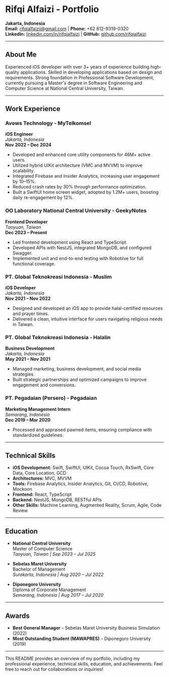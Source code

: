 # Rifqi Alfaizi - Portfolio

**Jakarta, Indonesia**  
**Email:** rifqialfaizii@gmail.com | **Phone:** +62 812-9319-0320  
**LinkedIn:** [linkedin.com/in/rifqialfaizi](https://linkedin.com/in/rifqialfaizi) | **GitHub:** [github.com/rifqialfaizi](https://github.com/rifqialfaizi)

---

## About Me

Experienced iOS developer with over 3+ years of experience building high-quality applications. Skilled in developing applications based on design and requirements. Strong foundation in Professional Software Development, currently pursuing a Master's degree in Software Engineering and Computer Science at National Central University, Taiwan.

---

## Work Experience

### **Avows Technology - MyTelkomsel**  
**iOS Engineer**  
*Jakarta, Indonesia*  
**Nov 2022 – Dec 2024**  
- Developed and enhanced core utility components for 46M+ active users.
- Utilized hybrid UIKit architecture (VMC and MVVM) to improve scalability.
- Integrated Firebase and Insider Analytics, increasing user engagement by 10–15%.
- Reduced crash rates by 30% through performance optimization.
- Built a SwiftUI home screen widget, adopted by 1.2M+ users, boosting daily re-engagement by 12%.

### **OO Laboratory National Central University - GeekyNotes**  
**Frontend Developer**  
*Taoyuan, Taiwan*  
**Dec 2023 – Present**  
- Led frontend development using React and TypeScript.
- Developed APIs with NestJS, integrated MongoDB, and configured Swagger.
- Implemented unit and end-to-end testing with Robotiive for full functional coverage.

### **PT. Global Teknokreasi Indonesia - Muslim**  
**iOS Developer**  
*Jakarta, Indonesia*  
**Nov 2021 – Nov 2022**  
- Designed and developed an iOS app to provide halal-certified resources and prayer times.
- Delivered a clean, intuitive interface for users navigating religious needs in Taiwan.

### **PT. Global Teknokreasi Indonesia - Halalin**  
**Business Development**  
*Jakarta, Indonesia*  
**May 2021 – Nov 2021**  
- Managed marketing, business development, and social media strategies.
- Built strategic partnerships and optimized campaigns to improve engagement and conversions.

### **PT. Pegadaian (Persero) - Pegadaian**  
**Marketing Management Intern**  
*Semarang, Indonesia*  
**Dec 2019 – Mar 2020**  
- Processed and appraised pawned items, ensuring compliance with standardized guidelines.

---

## Technical Skills

- **iOS Development:** Swift, SwiftUI, UIKit, Cocoa Touch, RxSwift, Core Data, Core Location, GCD  
- **Architectures:** MVC, MVVM  
- **Tools:** Firebase Analytics, Insider Analytics, Git, CI/CD, Robotiive, Mockoon  
- **Frontend:** React, TypeScript  
- **Backend:** NestJS, MongoDB, RESTful APIs  
- **Other Skills:** Machine Learning, Augmented Reality, Scrum, Agile, Code Review  

---

## Education

- **National Central University**  
  Master of Computer Science  
  *Taoyuan, Taiwan | Sep 2023 – Jul 2025*  

- **Sebelas Maret University**  
  Bachelor of Management  
  *Surakarta, Indonesia | Aug 2020 – Jul 2022*  

- **Diponegoro University**  
  Diploma of Corporate Management  
  *Semarang, Indonesia | Aug 2017 – Jul 2020*  

---

## Awards

- **Best General Manager** – Sebelas Maret University Business Simulation (2022)  
- **Most Outstanding Student (MAWAPRES)** – Diponegoro University (2019)  

---

This README provides an overview of my portfolio, including my professional experience, technical skills, education, and achievements. Feel free to reach out for collaborations or inquiries!